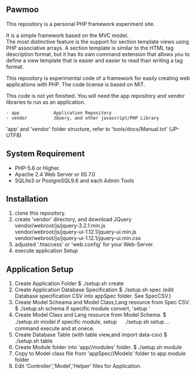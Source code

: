 ## Pawmoo

This repository is a personal PHP framework experiment site.  
  
It is a simple framework based on the MVC model.  
The most distinctive feature is the support for section template views using PHP associative arrays.
A section template is similar to the HTML tag description format, but it has its own command extension that allows you to define a view template that is easier and easier to read than writing a tag format.

This repository is experimental code of a framework for easily creating web applications with PHP.
The code license is based on MIT.

This code is not yet finished.
You will need the app repository and vendor libraries to run as an application.

```
- app             Application Repository
- vendor          JQuery, and other javascript/PHP Library
```
'app' and 'vendor' folder structure, refer to 'tools/docs/Manual.txt' (JP-UTF8)

## System Requirement

+ PHP-5.6 or Higher.
+ Apache 2.4 Web Server or IIS 7.0
+ SQLite3 or PostgreSQL9.6 and each Admin Tools

## Installation

1. clone this repository.
1. create 'vendor' directory, and download JQuery  
    vendor/webroot/js/jquery-3.2.1.min.js  
    vendor/webroot/js/jquery-ui-1.12.1/jquery-ui.min.js  
    vendor/webroot/js/jquery-ui-1.12.1/jquery-ui.min.css  
1. adjusted '.htaccess' or 'web.config' for your Web-Server.
1. execute application Setup


## Application Setup

1. Create Application Folder
     $ ./setup.sh create <appname>
1. Create Application Database Specification
     $ ./setup.sh spec <appname>
     (edit Database specification CSV into appSpec folder. See SpecCSV.)
1. Create Model Scheama and Model Class,Lang resource from Spec CSV.
     $ ./setup.sh schema <appname>
        if specific module convert, 'setup <appname> <module>'
1. Create Model Class and Lang resource from Model Schema.
     $ ./setup.sh model <appname>
        if specific module, setup <appname> <module>
　   ./setup.sh setup ... command execute <schema> and <model> at onece.
1. Create Database Table (with table view,and import data-csv)
     $ ./setup.sh table <appname>
1. Create Module folder into 'app/<appname>/modules' folder.
     $ ./setup.sh module <appname> <module>
1. Copy to Model class file from 'appSpec/<appname>/Models' folder to app module folder
1. Edit 'Controller','Model','Helper' files for Application.
